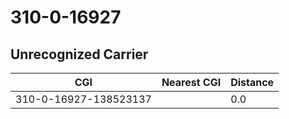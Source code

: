 # 310-0-16927
## Unrecognized Carrier


| CGI | Nearest CGI | Distance |
|-----|-------------|----------|
| 310-0-16927-138523137 |  | 0.0 |
